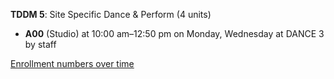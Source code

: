 **TDDM 5**: Site Specific Dance & Perform (4 units)

- **A00** (Studio) at 10:00 am–12:50 pm on Monday, Wednesday at DANCE 3 by staff

[Enrollment numbers over time](./TDDM5.tsv)
